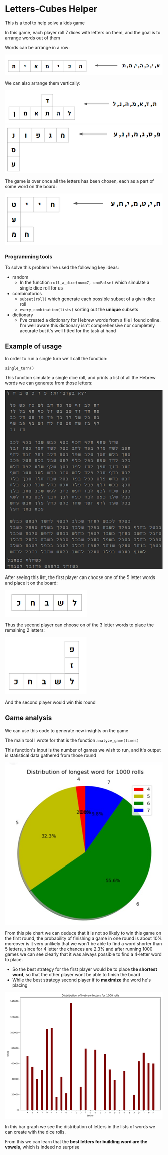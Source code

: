 # Letters-Cubes Helper
This is a tool to help solve a kids game

In this game, each player roll 7 dices with letters on them, and the goal is to arrange words out of them

Words can be arrange in a row:

![use1](https://github.com/kfirkrak/letters-game/blob/main/images/game_example1.png)

We can also arrange them vertically:

![use1](https://github.com/kfirkrak/letters-game/blob/main/images/game_example2.png)
![use1](https://github.com/kfirkrak/letters-game/blob/main/images/game_example3.png)

The game is over once all the letters has been chosen, each as a part of some word on the board:

![use1](https://github.com/kfirkrak/letters-game/blob/main/images/game_example4.png)

### Programming tools
To solve this problem I've used the following key ideas:
- random
  - In the function ```roll_a_dice(num=7, on=False)``` which simulate a single dice roll for us
- combinatorics
  - ```subset(roll)``` which generate each possible subset of a givin dice roll
  - ```every_combination(lists)``` sorting out the **unique** subsets
- dictionary
  - I've created a dictionary for Hebrew words from a file I found online. I'm well aware this dictionary isn't comprehensive nor completely accurate but it's well fitted for the task at hand
## Example of usage
In order to run a single turn we'll call the function:
```
single_turn()
```
This function simulate a single dice roll, and prints a list of all the Hebrew words we can generate from those letters:

![use](https://github.com/kfirkrak/letters-game/blob/main/images/example1.png)

After seeing this list, the first player can choose one of the 5 letter words and place it on the board:

![use](https://github.com/kfirkrak/letters-game/blob/main/images/usage1.png)

Thus the second player can choose on of the 3 letter words to place the remaining 2 letters:

![use](https://github.com/kfirkrak/letters-game/blob/main/images/usage2.png)

And the second player would win this round

## Game analysis
We can use this code to generate new insights on the game

The main tool I wrote for that is the function ```analyze_game(times)```

This function's input is the number of games we wish to run, and it's output is statistical data gathered from those round

![use](https://github.com/kfirkrak/letters-game/blob/main/images/longest1000rolls.png)

From this pie chart we can deduce that it is not so likely to win this game on the first round, the probability of finishing a game in one round is about 10%
moreover is it very unlikely that we won't be able to find a word shorter than 5 letters, since for 4 letter the chances are 2.3% and after running 1000 games we can see clearly that it was always possible to find a 4-letter word to place.
* So the best strategy for the first player would be to place **the shortest word**, so that the other player wont be able to finish the board
* While the best strategy second player if to **maximize** the word he's placing

![use](https://github.com/kfirkrak/letters-game/blob/main/images/letters1000rolls.png)

In this bar graph we see the distribution of letters in the lists of words we can create with the dice rolls.

From this we can learn that the **best letters for building word are the vowels**, which is indeed no surprise
